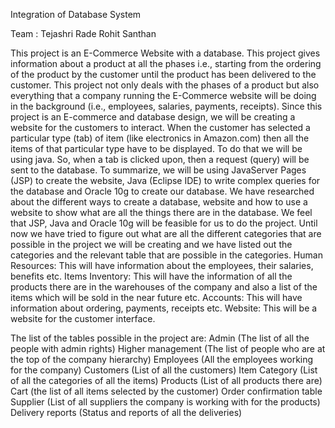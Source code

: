 
Integration of Database System

Team : Tejashri Rade
       Rohit Santhan


This project is an E-Commerce Website with a database. This project gives information about a product at all the phases i.e., starting from the ordering of the product by the customer until the product has been delivered to the customer. This project not only deals with the phases of a product but also everything that a company running the E-Commerce website will be doing in the background (i.e., employees, salaries, payments, receipts).
Since this project is an E-commerce and database design, we will be creating a website for the customers to interact. When the customer has selected a particular type (tab) of item (like electronics in Amazon.com) then all the items of that particular type have to be displayed. To do that we will be using java. So, when a tab is clicked upon, then a request (query) will be sent to the database. 
To summarize, we will be using JavaServer Pages (JSP) to create the website, Java (Eclipse IDE) to write complex queries for the database and Oracle 10g to create our database.
We have researched about the different ways to create a database, website and how to use a website to show what are all the things there are in the database. We feel that JSP, Java and Oracle 10g will be feasible for us to do the project. 
Until now we have tried to figure out what are all the different categories that are possible in the project we will be creating and we have listed out the categories and the relevant table that are possible in the categories.
Human Resources:
This will have information about the employees, their salaries, benefits etc.
Items Inventory:
This will have the information of all the products there are in the warehouses of the company and also a list of the items which will be sold in the near future etc.
Accounts:
This will have information about ordering, payments, receipts etc.
Website: 
This will be a website for the customer interface.

The list of the tables possible in the project are: 
Admin (The list of all the people with admin rights)
Higher management (The list of people who are at the top of the company hierarchy)
Employees (All the employees working for the company)
Customers (List of all the customers)
Item Category (List of all the categories of all the items)
Products (List of all products there are)
Cart (the list of all items selected by the customer)
Order confirmation table 
Supplier (List of all suppliers the company is working with for the products)
Delivery reports (Status and reports of all the deliveries) 
